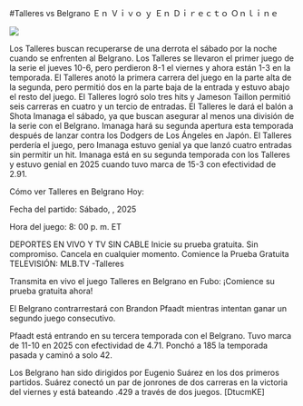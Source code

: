 #Talleres vs Belgrano Ｅｎ Ｖｉｖｏ ｙ Ｅｎ Ｄｉｒｅｃｔｏ Ｏｎｌｉｎｅ  
  
  
[![](https://i.imgur.com/qSNzIqt.png)](https://movie.rssnews.media/lAaGMCeRR.php)  
  
Los Talleres buscan recuperarse de una derrota el sábado por la noche cuando se enfrenten al Belgrano. Los Talleres se llevaron el primer juego de la serie el jueves 10-6, pero perdieron 8-1 el viernes y ahora están 1-3 en la temporada. El Talleres anotó la primera carrera del juego en la parte alta de la segunda, pero permitió dos en la parte baja de la entrada y estuvo abajo el resto del juego. El Talleres logró solo tres hits y Jameson Taillon permitió seis carreras en cuatro y un tercio de entradas. El Talleres le dará el balón a Shota Imanaga el sábado, ya que buscan asegurar al menos una división de la serie con el Belgrano. Imanaga hará su segunda apertura esta temporada después de lanzar contra los Dodgers de Los Ángeles en Japón. El Talleres perdería el juego, pero Imanaga estuvo genial ya que lanzó cuatro entradas sin permitir un hit. Imanaga está en su segunda temporada con los Talleres y estuvo genial en 2025 cuando tuvo marca de 15-3 con efectividad de 2.91.

Cómo ver Talleres en Belgrano Hoy:

Fecha del partido: Sábado, , 2025

Hora del juego: 8: 00 p. m. ET

DEPORTES EN VIVO Y TV SIN CABLE
Inicie su prueba gratuita. Sin compromiso. Cancela en cualquier momento.
Comience la Prueba Gratuita
TELEVISIÓN: MLB.TV -Talleres

Transmita en vivo el juego Talleres en Belgrano en Fubo: ¡Comience su prueba gratuita ahora! 

El Belgrano contrarrestará con Brandon Pfaadt mientras intentan ganar un segundo juego consecutivo.

Pfaadt está entrando en su tercera temporada con el Belgrano. Tuvo marca de 11-10 en 2025 con efectividad de 4.71. Ponchó a 185 la temporada pasada y caminó a solo 42.

Los Belgrano han sido dirigidos por Eugenio Suárez en los dos primeros partidos. Suárez conectó un par de jonrones de dos carreras en la victoria del viernes y está bateando .429 a través de dos juegos. [DtucmKE]